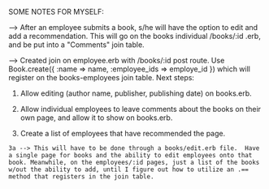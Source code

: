 
SOME NOTES FOR MYSELF:

--> After an employee submits a book, s/he will have the option to edit and add a recommendation.  This will go on the books individual /books/:id .erb, and be put into a "Comments" join table.

--> Created join on employee.erb with /books/:id post route.  Use Book.create({ :name => name, :employee_ids => employe_id }) which will register on the books-employees join table.  Next steps:

  1. Allow editing (author name, publisher, publishing date) on books.erb.
  
  2. Allow individual employees to leave comments about the books on their own page, and allow it to show on books.erb. 
  
  3. Create a list of employees that have recommended the page. 
  
    3a --> This will have to be done through a books/edit.erb file.  Have a single page for books and the ability to edit employees onto that book. Meanwhile, on the employees/:id pages, just a list of the books w/out the ability to add, until I figure out how to utilize an .== method that registers in the join table. 
    
    